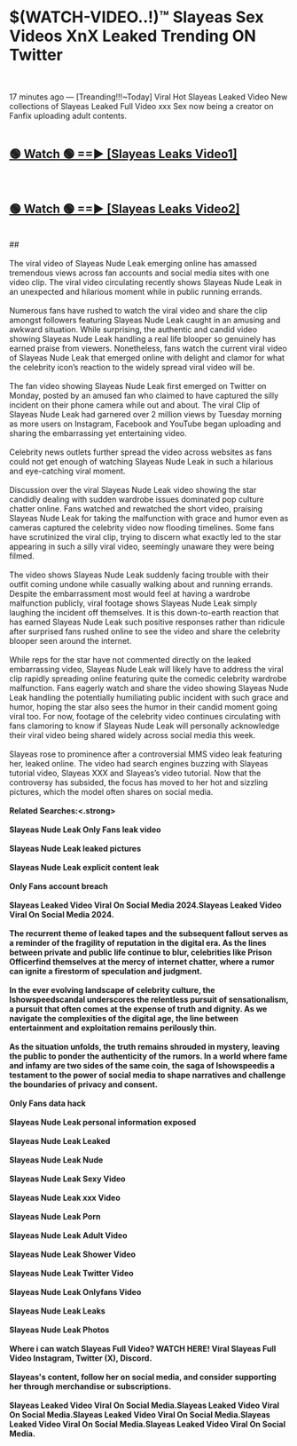 # $(WATCH-VIDEO..!)™ Slayeas Sex Videos XnX Leaked Trending ON Twitter<br>
<br>

17 minutes ago — [Treanding!!!~Today] Viral Hot Slayeas Leaked Video New collections of Slayeas Leaked Full Video xxx Sex now being a creator on Fanfix uploading adult contents.
<br>
 <br>

##  <a href="https://best2vid.blogspot.com?title=Slayeas">🟢 Watch 🟢 ==► [Slayeas Leaks Video1]</a><br>
  <br>

##  <a href="https://best2vid.blogspot.com?title=Slayeas">🟢 Watch 🟢 ==► [Slayeas Leaks Video2]</a><br>
  <br>
  ##
  <br>
  <br>
The viral video of Slayeas Nude Leak emerging online has amassed tremendous views across fan accounts and social media sites with one video clip. The viral video circulating recently shows Slayeas Nude Leak in an unexpected and hilarious moment while in public running errands.
<br><br>
Numerous fans have rushed to watch the viral video and share the clip amongst followers featuring Slayeas Nude Leak caught in an amusing and awkward situation. While surprising, the authentic and candid video showing Slayeas Nude Leak handling a real life blooper so genuinely has earned praise from viewers. Nonetheless, fans watch the current viral video of Slayeas Nude Leak that emerged online with delight and clamor for what the celebrity icon’s reaction to the widely spread viral video will be.
<br><br>
The fan video showing Slayeas Nude Leak first emerged on Twitter on Monday, posted by an amused fan who claimed to have captured the silly incident on their phone camera while out and about. The viral Clip of Slayeas Nude Leak had garnered over 2 million views by Tuesday morning as more users on Instagram, Facebook and YouTube began uploading and sharing the embarrassing yet entertaining video.
<br><br>
Celebrity news outlets further spread the video across websites as fans could not get enough of watching Slayeas Nude Leak in such a hilarious and eye-catching viral moment.
<br><br>
Discussion over the viral Slayeas Nude Leak video showing the star candidly dealing with sudden wardrobe issues dominated pop culture chatter online. Fans watched and rewatched the short video, praising Slayeas Nude Leak for taking the malfunction with grace and humor even as cameras captured the celebrity video now flooding timelines. Some fans have scrutinized the viral clip, trying to discern what exactly led to the star appearing in such a silly viral video, seemingly unaware they were being filmed.
<br><br>
The video shows Slayeas Nude Leak suddenly facing trouble with their outfit coming undone while casually walking about and running errands. Despite the embarrassment most would feel at having a wardrobe malfunction publicly, viral footage shows Slayeas Nude Leak simply laughing the incident off themselves. It is this down-to-earth reaction that has earned Slayeas Nude Leak such positive responses rather than ridicule after surprised fans rushed online to see the video and share the celebrity blooper seen around the internet.
<br><br>
While reps for the star have not commented directly on the leaked embarrassing video, Slayeas Nude Leak will likely have to address the viral clip rapidly spreading online featuring quite the comedic celebrity wardrobe malfunction. Fans eagerly watch and share the video showing Slayeas Nude Leak handling the potentially humiliating public incident with such grace and humor, hoping the star also sees the humor in their candid moment going viral too. For now, footage of the celebrity video continues circulating with fans clamoring to know if Slayeas Nude Leak will personally acknowledge their viral video being shared widely across social media this week.
<br><br>
Slayeas rose to prominence after a controversial MMS video leak featuring her, leaked online. The video had search engines buzzing with Slayeas tutorial video, Slayeas XXX and Slayeas’s video tutorial. Now that the controversy has subsided, the focus has moved to her hot and sizzling pictures, which the model often shares on social media.
<br><br>
<strong>Related Searches:<.strong>
<br><br>
Slayeas Nude Leak Only Fans leak video
<br><br>
Slayeas Nude Leak leaked pictures
<br><br>
Slayeas Nude Leak explicit content leak
<br><br>
Only Fans account breach
<br><br>
Slayeas Leaked Video Viral On Social Media 2024.Slayeas Leaked Video Viral On Social Media 2024.
<br><br>
The recurrent theme of leaked tapes and the subsequent fallout serves as a reminder of the fragility of reputation in the digital era. As the lines between private and public life continue to blur, celebrities like Prison Officerfind themselves at the mercy of internet chatter, where a rumor can ignite a firestorm of speculation and judgment.
<br><br>
In the ever evolving landscape of celebrity culture, the Ishowspeedscandal underscores the relentless pursuit of sensationalism, a pursuit that often comes at the expense of truth and dignity. As we navigate the complexities of the digital age, the line between entertainment and exploitation remains perilously thin.
<br><br>
As the situation unfolds, the truth remains shrouded in mystery, leaving the public to ponder the authenticity of the rumors. In a world where fame and infamy are two sides of the same coin, the saga of Ishowspeedis a testament to the power of social media to shape narratives and challenge the boundaries of privacy and consent.
<br><br>
Only Fans data hack
<br><br>
Slayeas Nude Leak personal information exposed
<br><br>
Slayeas Nude Leak Leaked
<br><br>
Slayeas Nude Leak Nude
<br><br>
Slayeas Nude Leak Sexy Video
<br><br>
Slayeas Nude Leak xxx Video
<br><br>
Slayeas Nude Leak Porn
<br><br>
Slayeas Nude Leak Adult Video
<br><br>
Slayeas Nude Leak Shower Video
<br><br>
Slayeas Nude Leak Twitter Video
<br><br>
Slayeas Nude Leak Onlyfans Video
<br><br>
Slayeas Nude Leak Leaks
<br><br>
Slayeas Nude Leak Photos
<br><br>
Where i can watch Slayeas Full Video? WATCH HERE! Viral Slayeas Full Video Instagram, Twitter (X), Discord.
<br><br>
Slayeas's content, follow her on social media, and consider supporting her through merchandise or subscriptions.
<br><br>
Slayeas Leaked Video Viral On Social Media.Slayeas Leaked Video Viral On Social Media.Slayeas Leaked Video Viral On Social Media.Slayeas Leaked Video Viral On Social Media.Slayeas Leaked Video Viral On Social Media.